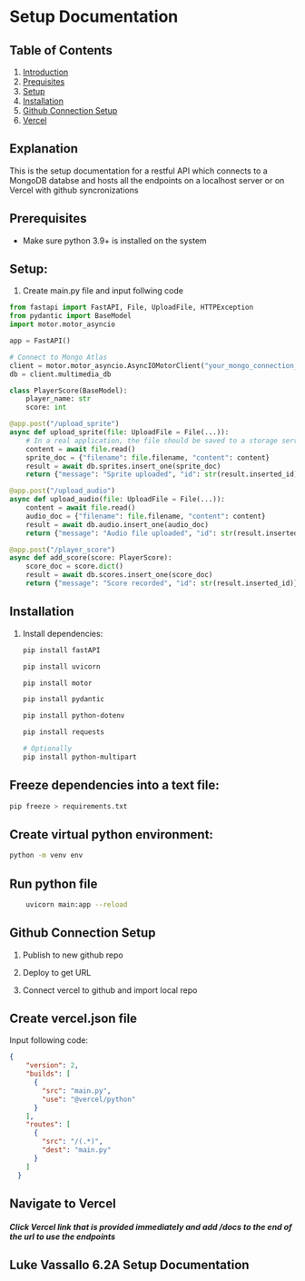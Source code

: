 # Setup Documentation

## Table of Contents
1. [Introduction](#introduction)
2. [Prequisites](#prerequisites)
3. [Setup](#setup)
4. [Installation](#installation)
5. [Github Connection Setup](#github-connection-setup)
6. [Vercel](#create-verceljson-file)
## Explanation
This is the setup documentation for a restful API which connects to a MongoDB databse and hosts all the endpoints on a localhost server or on Vercel with github syncronizations

## Prerequisites
- Make sure python 3.9+ is installed on the system

## Setup:
1. Create main.py file and input follwing code
```python
from fastapi import FastAPI, File, UploadFile, HTTPException
from pydantic import BaseModel
import motor.motor_asyncio

app = FastAPI()

# Connect to Mongo Atlas
client = motor.motor_asyncio.AsyncIOMotorClient("your_mongo_connection_string")
db = client.multimedia_db

class PlayerScore(BaseModel):
    player_name: str
    score: int

@app.post("/upload_sprite")
async def upload_sprite(file: UploadFile = File(...)):
    # In a real application, the file should be saved to a storage service
    content = await file.read()
    sprite_doc = {"filename": file.filename, "content": content}
    result = await db.sprites.insert_one(sprite_doc)
    return {"message": "Sprite uploaded", "id": str(result.inserted_id)}

@app.post("/upload_audio")
async def upload_audio(file: UploadFile = File(...)):
    content = await file.read()
    audio_doc = {"filename": file.filename, "content": content}
    result = await db.audio.insert_one(audio_doc)
    return {"message": "Audio file uploaded", "id": str(result.inserted_id)}

@app.post("/player_score")
async def add_score(score: PlayerScore):
    score_doc = score.dict()
    result = await db.scores.insert_one(score_doc)
    return {"message": "Score recorded", "id": str(result.inserted_id)}
```

## Installation
1. Install dependencies:
    ```bash
    pip install fastAPI

    pip install uvicorn

    pip install motor

    pip install pydantic

    pip install python-dotenv

    pip install requests

    # Optionally
    pip install python-multipart
    ```

## Freeze dependencies into a text file:
```bash
pip freeze > requirements.txt
```
## Create virtual python environment:
```bash
python -m venv env
```

## Run python file
```bash
    uvicorn main:app --reload
```

## Github Connection Setup
1. Publish to new github repo

2. Deploy to get URL

3. Connect vercel to github and import local repo

## Create vercel.json file
Input following code:
```json
{
    "version": 2,
    "builds": [
      {
        "src": "main.py",
        "use": "@vercel/python"
      }
    ],
    "routes": [
      {
        "src": "/(.*)",
        "dest": "main.py"
      }
    ]
  }
```

## Navigate to Vercel
##### Click Vercel link that is provided immediately and add /docs to the end of the url to use the endpoints

## Luke Vassallo 6.2A Setup Documentation